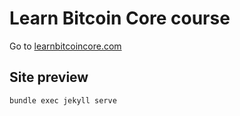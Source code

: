 # Learn Bitcoin Core course

Go to [learnbitcoincore.com](https://learnbitcoincore.com)

## Site preview

```sh
bundle exec jekyll serve
```
